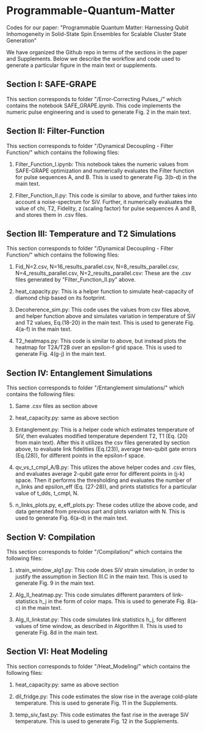 # Programmable-Quantum-Matter
Codes for our paper: "Programmable Quantum Matter: Harnessing Qubit Inhomogeneity in Solid-State Spin Ensembles for Scalable Cluster State Generation"

We have organized the Github repo in terms of the sections in the paper and Supplements. Below we describe the workflow and code used to generate a particular figure in the main text or supplements.

## Section I: SAFE-GRAPE
This section corresponds to folder "/Error-Correcting Pulses_/" which contains the notebook SAFE_GRAPE.ipynb. This code implements the numeric pulse engineering and is used to generate Fig. 2 in the main text.

## Section II: Filter-Function
This section corresponds to folder "/Dynamical Decoupling - Filter Function/" which contains the following files:

1. Filter_Function_I.ipynb: This notebook takes the numeric values from SAFE-GRAPE optimization and numerically evaluates the Filter function for pulse sequences A, and B. This is used to generate Fig. 3(b-d) in the main text.

2. Filter_Function_II.py: This code is similar to above, and further takes into account a noise-spectrum for SiV. Further, it numerically evaluates the value of chi, T2, Fidelity, z (scaling factor) for pulse sequences A and B, and stores them in .csv files.

## Section III: Temperature and T2 Simulations
This section corresponds to folder "/Dynamical Decoupling - Filter Function/" which contains the following files:

1. Fid_N=2.csv, N=16_results_parallel.csv, N=8_results_parallel.csv, N=4_results_parallel.csv, N=2_results_parallel.csv: These are the .csv files generated by "Filter_Function_II.py" above.

2. heat_capacity.py: This is a helper function to simulate heat-capacity of diamond chip based on its footprint.

3. Decoherence_sim.py: This code uses the values from csv files above, and helper function above and simulates variation in temperature of SiV and T2 values, Eq.(18-20) in the main text. This is used to generate Fig. 4(a-f) in the main text.

4. T2_heatmaps.py: This code is similar to above, but instead plots the heatmap for T2A/T2B over an epsilon-f grid space. This is used to generate Fig. 4(g-j) in the main text.

## Section IV: Entanglement Simulations
This section corresponds to folder "/Entanglement simulations/" which contains the following files:

1. Same .csv files as section above

2. heat_capacity.py: same as above section

3. Entanglement.py: This is a helper code which estimates temperature of SiV, then evaluates modified temperature dependent T2, T1 (Eq. (20) from main text). After this it utilizes the csv files generated by section above, to evaluate link fidelities (Eq.(23)), average two-qubit gate errors (Eq.(28)), for different points in the epsilon-f space.

4. qv_vs_t_cmpl_A/B.py: This utlizes the above helper codes and .csv files, and evaluates average 2-qubit gate error for different points in (j-k) space. Then it performs the thresholding and evaluates the number of n_links and epsilon_eff (Eq. (27-28)), and prints statistics for a particular value of t_dds, t_cmpl, N.      

5. n_links_plots.py, e_eff_plots.py: These codes utilize the above code, and data generated from previous part and plots variaton with N. This is used to generate Fig. 6(a-d) in the main text.

## Section V: Compilation
This section corresponds to folder "/Compilation/" which contains the following files:

1. strain_window_alg1.py: This code does SiV strain simulation, in order to justify the assumption in Section III.C in the main text. This is used to generate Fig. 9 in the main text. 

2. Alg_II_heatmap.py: This code simulates different paramters of link-statistics h_j in the form of color maps. This is used to generate Fig. 8(a-c) in the main text.

3. Alg_II_linkstat.py: This code simulates link statistics h_j, for different values of time window, as described in Algorithm II. This is used to generate Fig. 8d in the main text. 

## Section VI: Heat Modeling
This section corresponds to folder "/Heat_Modeling/" which contains the following files:

1. heat_capacity.py: same as above section

2. dil_fridge.py: This code estimates the slow rise in the average cold-plate temperature. This is used to generate Fig. 11 in the Supplements.

3. temp_siv_fast.py: This code estimates the fast rise in the average SiV temperature. This is used to generate Fig. 12 in the Supplements.


